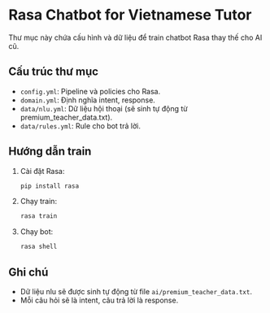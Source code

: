 # Rasa Chatbot for Vietnamese Tutor

Thư mục này chứa cấu hình và dữ liệu để train chatbot Rasa thay thế cho AI cũ.

## Cấu trúc thư mục
- `config.yml`: Pipeline và policies cho Rasa.
- `domain.yml`: Định nghĩa intent, response.
- `data/nlu.yml`: Dữ liệu hội thoại (sẽ sinh tự động từ premium_teacher_data.txt).
- `data/rules.yml`: Rule cho bot trả lời.

## Hướng dẫn train
1. Cài đặt Rasa:
   ```sh
   pip install rasa
   ```
2. Chạy train:
   ```sh
   rasa train
   ```
3. Chạy bot:
   ```sh
   rasa shell
   ```

## Ghi chú
- Dữ liệu nlu sẽ được sinh tự động từ file `ai/premium_teacher_data.txt`.
- Mỗi câu hỏi sẽ là intent, câu trả lời là response.
